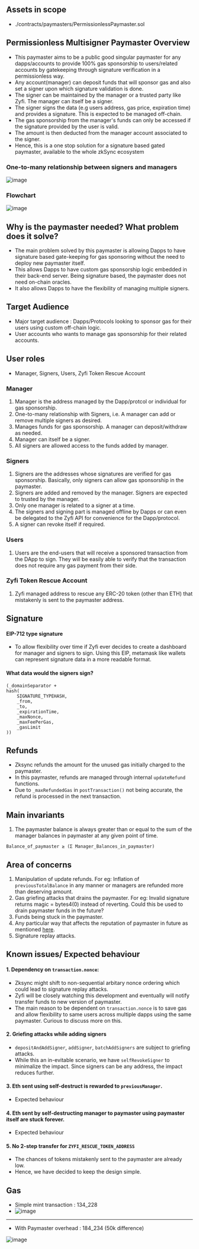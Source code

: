 ## Assets in scope 
- ./contracts/paymasters/PermissionlessPaymaster.sol

## Permissionless Multisigner Paymaster Overview
- This paymaster aims to be a public good singular paymaster for any dapps/accounts to provide 100% gas sponsorship to users/related accounts by gatekeeping through signature verification in a permissionless way. 
- Any account(manager) can deposit funds that will sponsor gas and also set a signer upon which signature validation is done. 
- The signer can be maintained by the manager or a trusted party like Zyfi. The manager can itself be a signer.
- The signer signs the data (e.g users address, gas price, expiration time) and provides a signature. This is expected to be managed off-chain. 
- The gas sponsorship from the manager's funds can only be accessed if the signature provided by the user is valid. 
- The amount is then deducted from the manager account associated to the signer. 
- Hence, this is a one stop solution for a signature based gated paymaster, available to the whole zkSync ecosystem

### One-to-many relationship between signers and managers
![image](./img/image.png)

### Flowchart 
![image](./img/flowchart.png)

## Why is the paymaster needed?  What problem does it solve? 
- The main problem solved by this paymaster is allowing Dapps to have signature based gate-keeping for gas sponsoring without the need to deploy new paymaster itself. 
- This allows Dapps to have custom gas sponsorship logic embedded in their back-end server. Being signature based, the paymaster does not need on-chain oracles.
- It also allows Dapps to have the flexibility of managing multiple signers.

## Target Audience 
- Major target audience : Dapps/Protocols looking to sponsor gas for their users using custom off-chain logic. 
- User accounts who wants to manage gas sponsorship for their related accounts. 

## User roles 
- Manager, Signers, Users, Zyfi Token Rescue Account

### Manager
1. Manager is the address managed by the Dapp/protcol or individual for gas sponsorship.
2. One-to-many relationship with Signers, i.e. A manager can add or remove multiple signers as desired. 
3. Manages funds for gas sponsorship. A manager can deposit/withdraw as needed. 
4. Manager can itself be a signer. 
5. All signers are allowed access to the funds added by manager. 

### Signers 
1. Signers are the addresses whose signatures are verified for gas sponsorship. Basically, only signers can allow gas sponsorship in the paymaster.
2. Signers are added and removed by the manager. Signers are expected to trusted by the manager.
3. Only one manager is related to a signer at a time. 
4. The signers and signing part is managed offline by Dapps or can even be delegated to the Zyfi API for convenience for the Dapp/protocol.
5. A signer can revoke itself if required. 

### Users 
1. Users are the end-users that will receive a sponsored transaction from the DApp to sign. They will be easily able to verify that the transaction does not require any gas payment from their side.

### Zyfi Token Rescue Account 
1. Zyfi managed address to rescue any ERC-20 token (other than ETH) that mistakenly is sent to the paymaster address.

## Signature 

#### EIP-712 type signature
- To allow flexibility over time if Zyfi ever decides to create a dashboard for manager and signers to sign. Using this EIP, metamask like wallets can represent signature data in a more readable format. 

#### What data would the signers sign? 
```
(_domainSeparator +
hash(
    SIGNATURE_TYPEHASH,
    _from,
    _to,
    _expirationTime,
    _maxNonce,
    _maxFeePerGas,
    _gasLimit
))
```

## Refunds
- Zksync refunds the amount for the unused gas initially charged to the paymaster.
- In this paymaster, refunds are managed through internal `updateRefund` functions.
- Due to `_maxRefundedGas` in `postTransaction()` not being accurate, the refund is processed in the next transaction. 

## Main invariants

1. The paymaster balance is always greater than or equal to the sum of the manager balances in paymaster at any given point of time. 

```
Balance_of_paymaster ≥ (Σ Manager_Balances_in_paymaster)
```

## Area of concerns 

1. Manipulation of update refunds. For eg: Inflation of `previousTotalBalance` in any manner or managers are refunded more than deserving amount. 
2. Gas griefing attacks that drains the paymaster. For eg: Invalid signature returns magic = bytes4(0) instead of reverting. Could this be used to drain paymaster funds in the future? 
3. Funds being stuck in  the paymaster.
4. Any particular way that affects the reputation of paymaster in future as mentioned [here](https://docs.zksync.io/build/developer-reference/account-abstraction/paymasters#paymaster-verification-rules).
5. Signature replay attacks.

## Known issues/ Expected behaviour

#### 1. Dependency on `transaction.nonce`:
- Zksync might shift to non-sequential arbitary nonce ordering which could lead to signature replay attacks. 
- Zyfi will be closely watching this development and eventually will notify transfer funds to new version of paymaster. 
- The main reason to be dependent on `transaction.nonce` is to save gas and allow flexibility to same users across multiple dapps using the same paymaster. Curious to discuss more on this. 

#### 2. Griefing attacks while adding signers
- `depositAndAddSigner`, `addSigner`, `batchAddSigners` are subject to griefing attacks. 
- While this an in-evitable scenario, we have `selfRevokeSigner` to minimalize the impact. Since signers can be any address, the impact reduces further.  

#### 3. Eth sent using self-destruct is rewarded to `previousManager`. 
- Expected behaviour

#### 4. Eth sent by self-destructing manager to paymaster using paymaster itself are stuck forever.
- Expected behaviour

#### 5. No 2-step transfer for `ZYFI_RESCUE_TOKEN_ADDRESS` 
- The chances of tokens mistakenly sent to the paymaster are already low. 
- Hence, we have decided to keep the design simple.

## Gas 

- Simple mint transaction : 134_228
- ![image](./img/gas-withoutPaymaster.png)
---
- With Paymaster overhead : 184_234 (50k difference)

![image](./img/gas-paymaster1.png)
